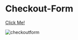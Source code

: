 # Checkout-Form

[Click Me!](https://selman-s.github.io/Checkout-Form/)

![checkoutform](https://user-images.githubusercontent.com/97898216/170668726-cbf6fc76-6bcf-4575-8fd3-3cd1c31d0aa2.jpg)
